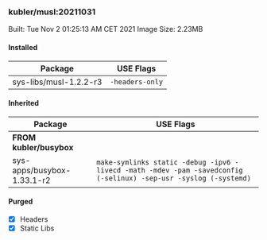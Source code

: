 ### kubler/musl:20211031

Built: Tue Nov  2 01:25:13 AM CET 2021
Image Size: 2.23MB

#### Installed
Package | USE Flags
--------|----------
sys-libs/musl-1.2.2-r3 | `-headers-only`
#### Inherited
Package | USE Flags
--------|----------
**FROM kubler/busybox** |
sys-apps/busybox-1.33.1-r2 | `make-symlinks static -debug -ipv6 -livecd -math -mdev -pam -savedconfig (-selinux) -sep-usr -syslog (-systemd)`

#### Purged
- [x] Headers
- [x] Static Libs
